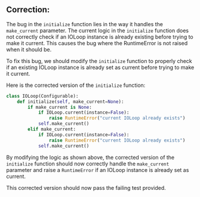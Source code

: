 ## Correction:

The bug in the `initialize` function lies in the way it handles the `make_current` parameter. The current logic in the `initialize` function does not correctly check if an IOLoop instance is already existing before trying to make it current. This causes the bug where the RuntimeError is not raised when it should be.

To fix this bug, we should modify the `initialize` function to properly check if an existing IOLoop instance is already set as current before trying to make it current.

Here is the corrected version of the `initialize` function:

```python
class IOLoop(Configurable):
    def initialize(self, make_current=None):
        if make_current is None:
            if IOLoop.current(instance=False):
                raise RuntimeError("current IOLoop already exists")
            self.make_current()
        elif make_current:
            if IOLoop.current(instance=False):
                raise RuntimeError("current IOLoop already exists")
            self.make_current()
```

By modifying the logic as shown above, the corrected version of the `initialize` function should now correctly handle the `make_current` parameter and raise a `RuntimeError` if an IOLoop instance is already set as current.

This corrected version should now pass the failing test provided.